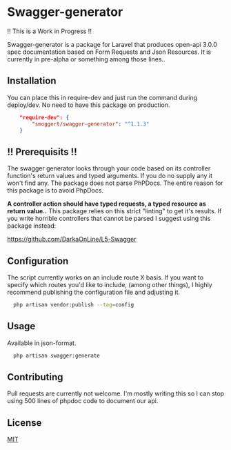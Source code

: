 # Swagger-generator

!! This is a Work in Progress !!

Swagger-generator is a package for Laravel that produces open-api 3.0.0 spec documentation based on Form Requests and Json Resources.
It is currently in pre-alpha or something among those lines..

## Installation

You can place this in require-dev and just run the command during deploy/dev. No need to have this package on production.
```json
    "require-dev": {
        "smoggert/swagger-generator": "^1.1.3"
    }
```
## !! Prerequisits !!
The swagger generator looks through your code based on its controller function's return values and typed arguments. If you do no supply any it won't find any.
The package does not parse PhPDocs. The entire reason for this package is to avoid PhpDocs.

**A controller action should have typed requests, a typed resource as return value..**
This package relies on this strict "linting" to get it's results. If you write horrible controllers that cannot be parsed I suggest using this package instead:

https://github.com/DarkaOnLine/L5-Swagger


## Configuration
The script currently works on an include route X basis.
If you want to specify which routes you'd like to include, (among other things), I highly recommend publishing the configuration file and adjusting it.

```bash
  php artisan vendor:publish --tag=config
```

## Usage
Available in json-format.

```bash
  php artisan swagger:generate
```

## Contributing
Pull requests are currently not welcome. 
I'm mostly writing this so I can stop using 500 lines of phpdoc code to document our api.

## License
[MIT](https://choosealicense.com/licenses/mit/)
